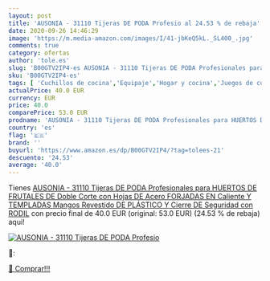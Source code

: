 ```yaml
---
layout: post
title: 'AUSONIA - 31110 Tijeras DE PODA Profesio al 24.53 % de rebaja'
date: 2020-09-26 14:46:29
image: 'https://m.media-amazon.com/images/I/41-jbKeQ5kL._SL400_.jpg'
comments: true
category: ofertas
author: 'tole.es'
slug: 'B00GTV2IP4-es AUSONIA - 31110 Tijeras DE PODA Profesionales para HUERTOS...'
sku: 'B00GTV2IP4-es'
tags: [ 'Cuchillos de cocina','Equipaje','Hogar y cocina','Juegos de cuchillos de cocina','Mochilas','Mochilas tipo casual','Utensilios de cocina','tijeras', ]
actualPrice: 40.0 EUR
currency: EUR
price: 40.0
comparePrice: 53.0 EUR
prodname: 'AUSONIA - 31110 Tijeras DE PODA Profesionales para HUERTOS DE FRUTALES DE Doble Corte con Hojas DE Acero FORJADAS EN Caliente Y TEMPLADAS  Mangos Revestido DE PLÁSTICO Y Cierre DE Seguridad con RODIL'
country: 'es'
flag: '🇪🇸'
brand: ''
buyurl: 'https://www.amazon.es/dp/B00GTV2IP4/?tag=tolees-21'
descuento: '24.53'
average: '40.0'
---
```


Tienes [AUSONIA - 31110 Tijeras DE PODA Profesionales para HUERTOS DE FRUTALES DE Doble Corte con Hojas DE Acero FORJADAS EN Caliente Y TEMPLADAS  Mangos Revestido DE PLÁSTICO Y Cierre DE Seguridad con RODIL](https://www.amazon.es/dp/B00GTV2IP4/?tag=tolees-21) con precio final de  40.0 EUR (original: 53.0 EUR) (24.53 %  de rebaja) aqui!

[![AUSONIA - 31110 Tijeras DE PODA Profesio](https://m.media-amazon.com/images/I/41-jbKeQ5kL._SL400_.jpg)](https://www.amazon.es/dp/B00GTV2IP4/?tag=tolees-21)

🔎:


[🛒 Comprar!!!](https://www.amazon.es/dp/B00GTV2IP4/?tag=tolees-21)

